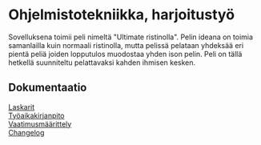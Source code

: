 # Ohjelmistotekniikka, harjoitustyö

Sovelluksena toimii peli nimeltä "Ultimate ristinolla".
Pelin ideana on toimia samanlailla kuin normaali ristinolla, mutta pelissä pelataan yhdeksää eri pientä peliä joiden lopputulos muodostaa yhden ison pelin. Peli on tällä hetkellä suunniteltu pelattavaksi kahden ihmisen kesken.

## Dokumentaatio
[Laskarit](laskarit/)\
[Työaikakirjanpito](dokumentaatio/tuntikirjanpito.md)\
[Vaatimusmäärittely](dokumentaatio/vaatimusmaarittely.md)\
[Changelog](dokumentaatio/changelog.md)